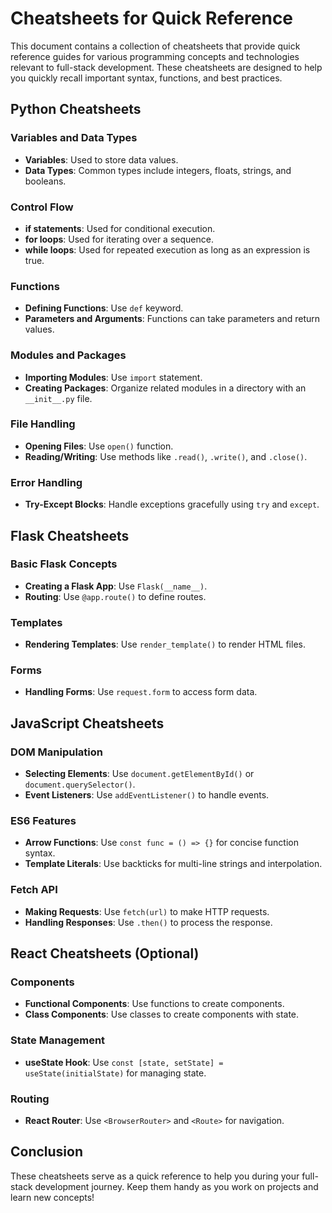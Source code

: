 # Cheatsheets for Quick Reference

This document contains a collection of cheatsheets that provide quick reference guides for various programming concepts and technologies relevant to full-stack development. These cheatsheets are designed to help you quickly recall important syntax, functions, and best practices.

## Python Cheatsheets

### Variables and Data Types
- **Variables**: Used to store data values.
- **Data Types**: Common types include integers, floats, strings, and booleans.

### Control Flow
- **if statements**: Used for conditional execution.
- **for loops**: Used for iterating over a sequence.
- **while loops**: Used for repeated execution as long as an expression is true.

### Functions
- **Defining Functions**: Use `def` keyword.
- **Parameters and Arguments**: Functions can take parameters and return values.

### Modules and Packages
- **Importing Modules**: Use `import` statement.
- **Creating Packages**: Organize related modules in a directory with an `__init__.py` file.

### File Handling
- **Opening Files**: Use `open()` function.
- **Reading/Writing**: Use methods like `.read()`, `.write()`, and `.close()`.

### Error Handling
- **Try-Except Blocks**: Handle exceptions gracefully using `try` and `except`.

## Flask Cheatsheets

### Basic Flask Concepts
- **Creating a Flask App**: Use `Flask(__name__)`.
- **Routing**: Use `@app.route()` to define routes.

### Templates
- **Rendering Templates**: Use `render_template()` to render HTML files.

### Forms
- **Handling Forms**: Use `request.form` to access form data.

## JavaScript Cheatsheets

### DOM Manipulation
- **Selecting Elements**: Use `document.getElementById()` or `document.querySelector()`.
- **Event Listeners**: Use `addEventListener()` to handle events.

### ES6 Features
- **Arrow Functions**: Use `const func = () => {}` for concise function syntax.
- **Template Literals**: Use backticks for multi-line strings and interpolation.

### Fetch API
- **Making Requests**: Use `fetch(url)` to make HTTP requests.
- **Handling Responses**: Use `.then()` to process the response.

## React Cheatsheets (Optional)

### Components
- **Functional Components**: Use functions to create components.
- **Class Components**: Use classes to create components with state.

### State Management
- **useState Hook**: Use `const [state, setState] = useState(initialState)` for managing state.

### Routing
- **React Router**: Use `<BrowserRouter>` and `<Route>` for navigation.

## Conclusion

These cheatsheets serve as a quick reference to help you during your full-stack development journey. Keep them handy as you work on projects and learn new concepts!